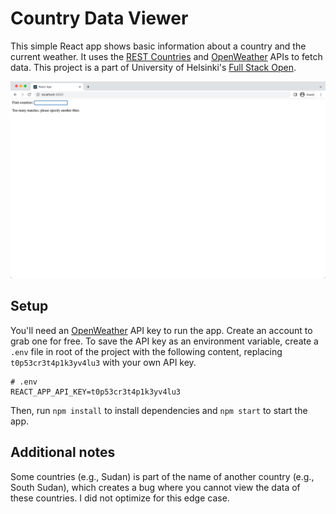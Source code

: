 # Country Data Viewer

This simple React app shows basic information about a country and the current weather.
It uses the [REST Countries](https://restcountries.com/) and [OpenWeather](https://openweathermap.org/) APIs to fetch data.
This project is a part of University of Helsinki's [Full Stack Open](https://fullstackopen.com/en/).

![Demo](demo.gif)

## Setup

You'll need an [OpenWeather](https://openweathermap.org/) API key to run the app.
Create an account to grab one for free.
To save the API key as an environment variable, create a `.env` file in root of the project with the following content, replacing `t0p53cr3t4p1k3yv4lu3` with your own API key.

```
# .env
REACT_APP_API_KEY=t0p53cr3t4p1k3yv4lu3
```

Then, run `npm install` to install dependencies and `npm start` to start the app.

## Additional notes

Some countries (e.g., Sudan) is part of the name of another country (e.g., South Sudan), which creates a bug where you cannot view the data of these countries.
I did not optimize for this edge case.
